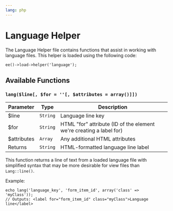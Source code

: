 ```yaml
---
lang: php
---
```


<!--
    This source file is part of the open source project
    ExpressionEngine User Guide (https://github.com/ExpressionEngine/ExpressionEngine-User-Guide)

    @link      https://expressionengine.com/
    @copyright Copyright (c) 2003-2020, Packet Tide, LLC (https://packettide.com)
    @license   https://expressionengine.com/license Licensed under Apache License, Version 2.0
-->

# Language Helper

The Language Helper file contains functions that assist in working with language files. This helper is loaded using the following code:

    ee()->load->helper('language');

## Available Functions

### `lang($line[, $for = ''[, $attributes = array()]])`

| Parameter    | Type     | Description                                                         |
| ------------ | -------- | ------------------------------------------------------------------- |
| \$line       | `String` | Language line key                                                   |
| \$for        | `String` | HTML "for" attribute (ID of the element we're creating a label for) |
| \$attributes | `Array`  | Any additional HTML attributes                                      |
| Returns      | `String` | HTML-formatted language line label                                  |

This function returns a line of text from a loaded language file with simplified syntax that may be more desirable for view files than `Lang::line()`.

Example:

    echo lang('language_key', 'form_item_id', array('class' => 'myClass'));
    // Outputs: <label for="form_item_id" class="myClass">Language line</label>

